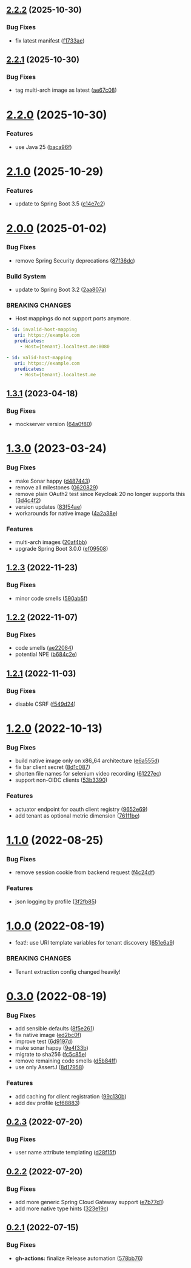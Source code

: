 ## [2.2.2](https://github.com/jaconi-io/morp/compare/v2.2.1...v2.2.2) (2025-10-30)


### Bug Fixes

* fix latest manifest ([f1733ae](https://github.com/jaconi-io/morp/commit/f1733ae36b83c1ac319f7a948c12cffabcf581ae))

## [2.2.1](https://github.com/jaconi-io/morp/compare/v2.2.0...v2.2.1) (2025-10-30)


### Bug Fixes

* tag multi-arch image as latest ([ae67c08](https://github.com/jaconi-io/morp/commit/ae67c084a94fa43715bf4519fec3bb44fe076e95))

# [2.2.0](https://github.com/jaconi-io/morp/compare/v2.1.0...v2.2.0) (2025-10-30)


### Features

* use Java 25 ([baca96f](https://github.com/jaconi-io/morp/commit/baca96f427d55ece41d5cff06d9c0bc82e92868e))

# [2.1.0](https://github.com/jaconi-io/morp/compare/v2.0.0...v2.1.0) (2025-10-29)


### Features

* update to Spring Boot 3.5 ([c14e7c2](https://github.com/jaconi-io/morp/commit/c14e7c206471e41a13e46c51d0e3bacefe4b928c))

# [2.0.0](https://github.com/jaconi-io/morp/compare/v1.3.1...v2.0.0) (2025-01-02)


### Bug Fixes

* remove Spring Security deprecations ([87f36dc](https://github.com/jaconi-io/morp/commit/87f36dc32b54e1edd4cdbf4cc995deb9fe0437d0))


### Build System

* update to Spring Boot 3.2 ([2aa807a](https://github.com/jaconi-io/morp/commit/2aa807a0f1d879603c3bbbcd202a4b330bddec2a))


### BREAKING CHANGES

* Host mappings do not support ports anymore.

```yaml
- id: invalid-host-mapping
   uri: https://example.com
   predicates:
     - Host={tenant}.localtest.me:8080

- id: valid-host-mapping
   uri: https://example.com
   predicates:
     - Host={tenant}.localtest.me
```

## [1.3.1](https://github.com/jaconi-io/morp/compare/v1.3.0...v1.3.1) (2023-04-18)


### Bug Fixes

* mockserver version ([64a0f80](https://github.com/jaconi-io/morp/commit/64a0f80661e1190adf992b811383851282f36198))

# [1.3.0](https://github.com/jaconi-io/morp/compare/v1.2.3...v1.3.0) (2023-03-24)


### Bug Fixes

* make Sonar happy ([d487443](https://github.com/jaconi-io/morp/commit/d487443a421d35650f98a206ee14a393265279d9))
* remove all milestones ([0620829](https://github.com/jaconi-io/morp/commit/0620829ee5d186fd54301792a0ebd04e33c58bdf))
* remove plain OAuth2 test since Keycloak 20 no longer supports this ([3d4c4f2](https://github.com/jaconi-io/morp/commit/3d4c4f20504ed7584dbd679cc0bbbe4e30460b1d))
* version updates ([83f54ae](https://github.com/jaconi-io/morp/commit/83f54ae6cc22d50f173203554c2e735c02656d14))
* workarounds for native image ([4a2a38e](https://github.com/jaconi-io/morp/commit/4a2a38ec62aa9fa023c49d308d2bd7af6076d582))


### Features

* multi-arch images ([20af4bb](https://github.com/jaconi-io/morp/commit/20af4bbfd2b53de1b74cae2aa39b8530ee3f296d))
* upgrade Spring Boot 3.0.0 ([ef09508](https://github.com/jaconi-io/morp/commit/ef09508387a16d0b18e1061ec0083ab49245f8dd))

## [1.2.3](https://github.com/jaconi-io/morp/compare/v1.2.2...v1.2.3) (2022-11-23)


### Bug Fixes

* minor code smells ([590ab5f](https://github.com/jaconi-io/morp/commit/590ab5fb83fe8cff908b297398fe271657e79aa8))

## [1.2.2](https://github.com/jaconi-io/morp/compare/v1.2.1...v1.2.2) (2022-11-07)


### Bug Fixes

* code smells ([ae22084](https://github.com/jaconi-io/morp/commit/ae22084e99e20f831f2a736a8ff6a0e25927f11c))
* potential NPE ([b684c2e](https://github.com/jaconi-io/morp/commit/b684c2e5d0532540323523bdac32fb23877cc6d5))

## [1.2.1](https://github.com/jaconi-io/morp/compare/v1.2.0...v1.2.1) (2022-11-03)


### Bug Fixes

* disable CSRF ([f549d24](https://github.com/jaconi-io/morp/commit/f549d242df9562e28629eb86ea0d4f8dc42e5b5b))

# [1.2.0](https://github.com/jaconi-io/morp/compare/v1.1.0...v1.2.0) (2022-10-13)


### Bug Fixes

* build native image only on x86_64 architecture ([e6a555d](https://github.com/jaconi-io/morp/commit/e6a555dfc5ddbed6060a301af96a7cdf1a6d4e37))
* fix bar client secret ([8d1c087](https://github.com/jaconi-io/morp/commit/8d1c0875078be6b8d1ef46859ea69a42b24d9f74))
* shorten file names for selenium video recording ([61227ec](https://github.com/jaconi-io/morp/commit/61227ec9f86c540f81cc7ca842f1f1b7d5414436))
* support non-OIDC clients ([53b3390](https://github.com/jaconi-io/morp/commit/53b3390a9844a1833a25b87f3f5829e30648676e))


### Features

* actuator endpoint for oauth client registry ([9652e69](https://github.com/jaconi-io/morp/commit/9652e6944f86b1d1aa383149dc13d781ac7789fa))
* add tenant as optional metric dimension ([761f1be](https://github.com/jaconi-io/morp/commit/761f1be78436da524fff1d2391c1223ad20bb9b0))

# [1.1.0](https://github.com/jaconi-io/morp/compare/v1.0.0...v1.1.0) (2022-08-25)


### Bug Fixes

* remove session cookie from backend request ([f4c24df](https://github.com/jaconi-io/morp/commit/f4c24df497c8e64e942638dc4cf196fe2d0aa405))


### Features

* json logging by profile ([3f2fb85](https://github.com/jaconi-io/morp/commit/3f2fb85a8338d0495f0ac517eaca0f28a17e8a66))

# [1.0.0](https://github.com/jaconi-io/morp/compare/v0.3.0...v1.0.0) (2022-08-19)


* feat!: use URI template variables for tenant discovery ([651e6a9](https://github.com/jaconi-io/morp/commit/651e6a950fbad61d5fef5ec67bc04c716b8f2a36))


### BREAKING CHANGES

* Tenant extraction config changed heavily!

# [0.3.0](https://github.com/jaconi-io/morp/compare/v0.2.3...v0.3.0) (2022-08-19)


### Bug Fixes

* add sensible defaults ([8f5e261](https://github.com/jaconi-io/morp/commit/8f5e2618935b65405d6f9a20880597a9006600b7))
* fix native image ([ed2bc0f](https://github.com/jaconi-io/morp/commit/ed2bc0f0a2509ae4007264f8ee7f23793109c705))
* improve test ([6d9197d](https://github.com/jaconi-io/morp/commit/6d9197d98d93170c6d720f5354ff49f611a3402c))
* make sonar happy ([9e4f33b](https://github.com/jaconi-io/morp/commit/9e4f33b397b9fa94599ad05cacc9e6a54000f272))
* migrate to sha256 ([fc5c85e](https://github.com/jaconi-io/morp/commit/fc5c85ea44241b8c70963d5e1c47301d542a3778))
* remove remaining code smells ([d5b84ff](https://github.com/jaconi-io/morp/commit/d5b84ff7aa944e477fee8d0359a40a54c41ae478))
* use only AssertJ ([8d17958](https://github.com/jaconi-io/morp/commit/8d17958a47a551d6c233ae959991247d2eee370b))


### Features

* add caching for client registration ([99c130b](https://github.com/jaconi-io/morp/commit/99c130b8be8d0ecf657e9475b9429d938bc11d18))
* add dev profile ([cf68883](https://github.com/jaconi-io/morp/commit/cf68883c21aba993d1e2f16d53ef77b7a8744bee))

## [0.2.3](https://github.com/jaconi-io/morp/compare/v0.2.2...v0.2.3) (2022-07-20)


### Bug Fixes

* user name attribute templating ([d28f15f](https://github.com/jaconi-io/morp/commit/d28f15f3406ca507ee01d69602dc67a5179f77d6))

## [0.2.2](https://github.com/jaconi-io/morp/compare/v0.2.1...v0.2.2) (2022-07-20)


### Bug Fixes

* add more generic Spring Cloud Gateway support ([e7b77d1](https://github.com/jaconi-io/morp/commit/e7b77d11706d771c9fec4e378e33f291a4437120))
* add more native type hints ([323e19c](https://github.com/jaconi-io/morp/commit/323e19c19d87d3a3234d4ac6a7facee9fb1cf55e))

## [0.2.1](https://github.com/jaconi-io/morp/compare/v0.2.0...v0.2.1) (2022-07-15)


### Bug Fixes

* **gh-actions:** finalize Release automation ([578bb76](https://github.com/jaconi-io/morp/commit/578bb76e52137d11392c5dd794ba46066705e20c))
